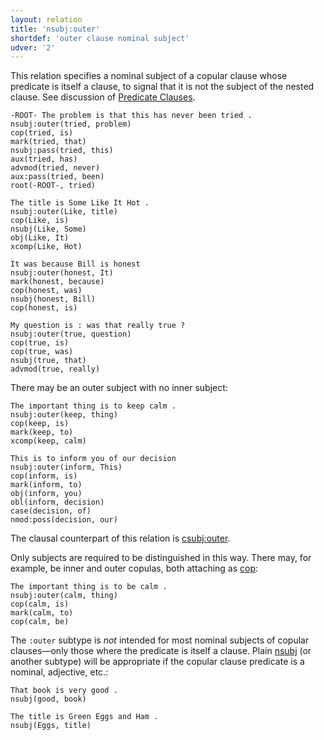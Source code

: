```yaml
---
layout: relation
title: 'nsubj:outer'
shortdef: 'outer clause nominal subject'
udver: '2'
---
```


This relation specifies a nominal subject of a copular clause whose predicate is itself a clause, 
to signal that it is not the subject of the nested clause.
See discussion of [Predicate Clauses](/u/overview/complex-syntax.html#predicate-clauses).

~~~ sdparse
-ROOT- The problem is that this has never been tried .
nsubj:outer(tried, problem)
cop(tried, is)
mark(tried, that)
nsubj:pass(tried, this)
aux(tried, has)
advmod(tried, never)
aux:pass(tried, been)
root(-ROOT-, tried)
~~~

~~~ sdparse
The title is Some Like It Hot .
nsubj:outer(Like, title)
cop(Like, is)
nsubj(Like, Some)
obj(Like, It)
xcomp(Like, Hot)
~~~

~~~ sdparse
It was because Bill is honest
nsubj:outer(honest, It)
mark(honest, because)
cop(honest, was)
nsubj(honest, Bill)
cop(honest, is)
~~~

~~~ sdparse
My question is : was that really true ?
nsubj:outer(true, question)
cop(true, is)
cop(true, was)
nsubj(true, that)
advmod(true, really)
~~~

There may be an outer subject with no inner subject:

~~~ sdparse
The important thing is to keep calm .
nsubj:outer(keep, thing)
cop(keep, is)
mark(keep, to)
xcomp(keep, calm)
~~~

~~~ sdparse
This is to inform you of our decision
nsubj:outer(inform, This)
cop(inform, is)
mark(inform, to)
obj(inform, you)
obl(inform, decision)
case(decision, of)
nmod:poss(decision, our)
~~~

The clausal counterpart of this relation is [csubj:outer]().

Only subjects are required to be distinguished in this way. There may, for example, be inner and outer copulas, both attaching as [cop]():

~~~ sdparse
The important thing is to be calm .
nsubj:outer(calm, thing)
cop(calm, is)
mark(calm, to)
cop(calm, be)
~~~

The `:outer` subtype is *not* intended for most nominal subjects of copular clauses—only those where the predicate is itself a clause. 
Plain [nsubj]() (or another subtype) will be appropriate if the copular clause predicate is a nominal, adjective, etc.:

~~~ sdparse
That book is very good .
nsubj(good, book)
~~~

~~~ sdparse
The title is Green Eggs and Ham .
nsubj(Eggs, title)
~~~
<!-- Interlanguage links updated Ne 5. května 2024, 18:21:28 CEST -->
